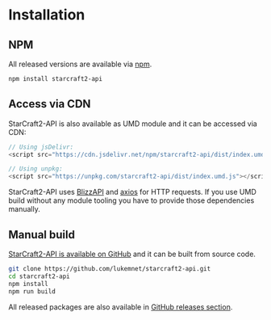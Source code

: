 # Installation

## NPM

All released versions are available via [npm](https://npmjs.com/package/starcraft2-api).

``` bash
npm install starcraft2-api
```

## Access via CDN

StarCraft2-API is also available as UMD module and it can be accessed via CDN:

```javascript
// Using jsDelivr:
<script src="https://cdn.jsdelivr.net/npm/starcraft2-api/dist/index.umd.js"></script>

// Using unpkg:
<script src="https://unpkg.com/starcraft2-api/dist/index.umd.js"></script>
```

StarCraft2-API uses [BlizzAPI](https://github.com/lukemnet/blizzapi) and [axios](https://github.com/axios/axios) for HTTP requests. If you use UMD build without any module tooling you have to provide those dependencies manually.

## Manual build

[StarCraft2-API is available on GitHub](https://github.com/lukemnet/starcraft2-api) and it can be built from source code.

``` bash
git clone https://github.com/lukemnet/starcraft2-api.git
cd starcraft2-api
npm install
npm run build
```

All released packages are also available in [GitHub releases section](https://github.com/lukemnet/starcraft2-api/releases).